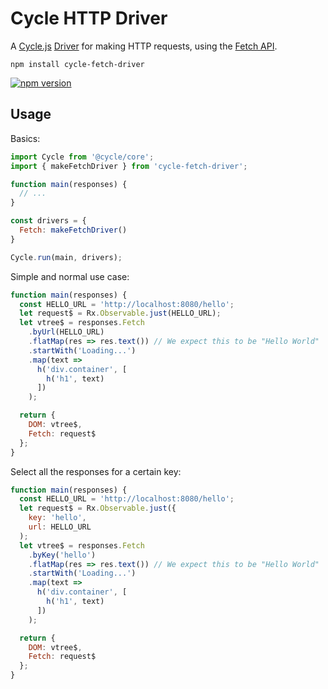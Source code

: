 # Cycle HTTP Driver

A [Cycle.js](http://cycle.js.org) [Driver](http://cycle.js.org/drivers.html) for making HTTP requests, using the [Fetch API](https://fetch.spec.whatwg.org/).

```
npm install cycle-fetch-driver
```

[![npm version](https://badge.fury.io/js/cycle-fetch-driver.svg)](http://badge.fury.io/js/cycle-fetch-driver)

## Usage

Basics:

```js
import Cycle from '@cycle/core';
import { makeFetchDriver } from 'cycle-fetch-driver';

function main(responses) {
  // ...
}

const drivers = {
  Fetch: makeFetchDriver()
}

Cycle.run(main, drivers);
```

Simple and normal use case:

```js
function main(responses) {
  const HELLO_URL = 'http://localhost:8080/hello';
  let request$ = Rx.Observable.just(HELLO_URL);
  let vtree$ = responses.Fetch
    .byUrl(HELLO_URL)
    .flatMap(res => res.text()) // We expect this to be "Hello World"
    .startWith('Loading...')
    .map(text =>
      h('div.container', [
        h('h1', text)
      ])
    );

  return {
    DOM: vtree$,
    Fetch: request$
  };
}
```

Select all the responses for a certain key:

```js
function main(responses) {
  const HELLO_URL = 'http://localhost:8080/hello';
  let request$ = Rx.Observable.just({
    key: 'hello',
    url: HELLO_URL
  );
  let vtree$ = responses.Fetch
    .byKey('hello')
    .flatMap(res => res.text()) // We expect this to be "Hello World"
    .startWith('Loading...')
    .map(text =>
      h('div.container', [
        h('h1', text)
      ])
    );

  return {
    DOM: vtree$,
    Fetch: request$
  };
}
```

